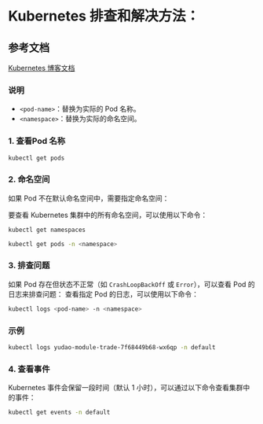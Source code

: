 # Kubernetes 排查和解决方法：

## 参考文档

[Kubernetes 博客文档](https://kubernetes.io/zh-cn/docs/reference/kubectl/quick-reference/)

### 说明

- `<pod-name>`：替换为实际的 Pod 名称。
- `<namespace>`：替换为实际的命名空间。

### 1. **查看Pod 名称**

```bash
kubectl get pods
```

### 2. **命名空间**

如果 Pod 不在默认命名空间中，需要指定命名空间：

要查看 Kubernetes 集群中的所有命名空间，可以使用以下命令：

```bash
kubectl get namespaces
```

```bash
kubectl get pods -n <namespace>
```

### 3. **排查问题**

如果 Pod 存在但状态不正常（如 `CrashLoopBackOff` 或 `Error`），可以查看 Pod 的日志来排查问题：
查看指定 Pod 的日志，可以使用以下命令：

```bash
kubectl logs <pod-name> -n <namespace>
```

### 示例

```bash
kubectl logs yudao-module-trade-7f68449b68-wx6qp -n default
```

### 4. **查看事件**

Kubernetes 事件会保留一段时间（默认 1 小时），可以通过以下命令查看集群中的事件：

```bash
kubectl get events -n default
```